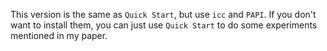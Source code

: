 This version is the same as `Quick Start`, but use `icc` and `PAPI`. If you don't want to install them, you can just use `Quick Start` to do some experiments mentioned in my paper. 